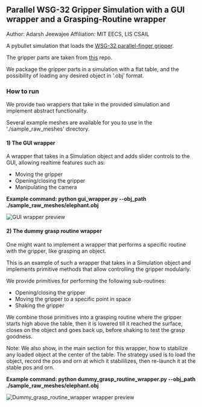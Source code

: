 ## Parallel WSG-32 Gripper Simulation with a GUI wrapper and a Grasping-Routine wrapper
Author: Adarsh Jeewajee
Affiliation: MIT EECS, LIS CSAIL

A pybullet simulation that loads the [WSG-32 parallel-finger gripper](https://www.weiss-robotics.com/en/produkte/gripping-systems/performance-line-en/wsg-32-en/). 

The gripper parts are taken from [this](https://code.google.com/archive/p/wsg50-ros-pkg/) repo. 

We package the gripper parts in a simulation with a flat table, and the possibility of loading any desired object in '.obj' format.

### How to run

We provide two wrappers that take in the provided simulation and implement abstract functionality.

Several example meshes are available for you to use in the './sample_raw_meshes' directory.

#### 1) The GUI wrapper
A wrapper that takes in a Simulation object and adds slider controls to the GUI, allowing realtime features such as:
  * Moving the gripper
  * Opening/closing the gripper
  * Manipulating the camera
  
**Example command:
python gui_wrapper.py --obj_path ./sample_raw_meshes/elephant.obj**

![GUI wrapper preview](https://github.mit.edu/jaks19/parallel_gripper_simulation_pybullet/blob/master/pics/pic_debug.png)

#### 2) The dummy grasp routine wrapper
One might want to implement a wrapper that performs a specific routine with the gripper, like grasping an object. 

This is an example of such a wrapper that takes in a Simulation object and implements primitive methods that allow controlling
the gripper modularly.

We provide primitives for performing the following sub-routines:
* Opening/closing the gripper
* Moving the gripper to a specific point in space
* Shaking the gripper

We combine those primitives into a grasping routine where the gripper starts high above the table, then it is lowered till it reached the surface, closes on the object and goes back up, before shaking to test the grasp goodness.

Note:
We also show, in the main section for this wrapper, how to stabilize any loaded object at the center of the table. The strategy used is to load the object, record the pos and orn at which it stabililizes, then re-launch it at the stable pos and orn.

**Example command:
python dummy_grasp_routine_wrapper.py --obj_path ./sample_raw_meshes/elephant.obj**

![Dummy_grasp_routine_wrapper wrapper preview](https://github.mit.edu/jaks19/parallel_gripper_simulation_pybullet/blob/master/pics/pic_routine.png)


